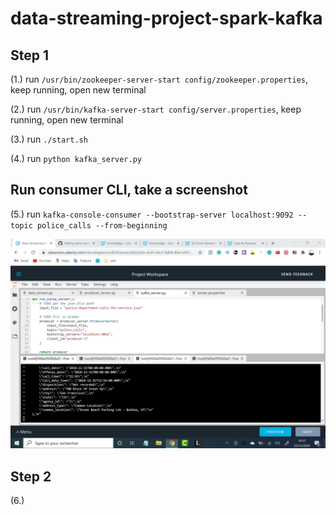 # data-streaming-project-spark-kafka

## Step 1

(1.) run `/usr/bin/zookeeper-server-start config/zookeeper.properties`, keep running, open new terminal

(2.) run `/usr/bin/kafka-server-start config/server.properties`, keep running, open new terminal

(3.) run `./start.sh`

(4.) run `python kafka_server.py`

## Run consumer CLI, take a screenshot
(5.) run `kafka-console-consumer --bootstrap-server localhost:9092 --topic police_calls --from-beginning`

![Screenshot 1](MandatoryScreenshot.jpg)

## Step 2
(6.) 
